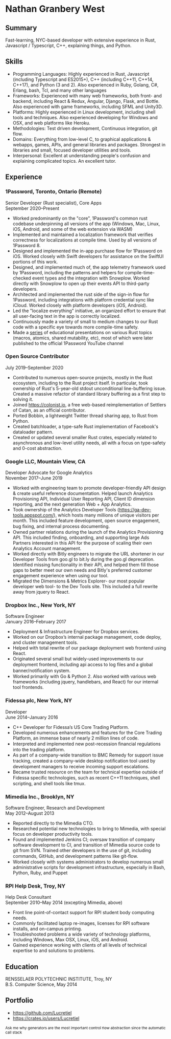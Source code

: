# Nathan Granbery West

## Summary

Fast-learning, NYC-based developer with extensive experience in Rust, Javascript / Typescript, C++, explaining things, and Python.

## Skills

- Programming Languages: Highly experienced in Rust, Javascript (including Typescript and ES2015+), C++ (including C++11, C++14, C++17), and Python (3 and 2). Also experienced in Ruby, Golang, C#, Erlang, bash, Tcl, and many other languages
- Frameworks: Experienced with many web frameworks, both front- and backend, including React & Redux, Angular, Django, Flask, and Bottle. Also experienced with game frameworks, including SFML and Unity3D.
- Platforms: Highly experienced in Linux development, including shell tools and techniques. Also experienced developing for Windows and OSX, and web platforms like Heroku.
- Methodologies: Test driven development, Continuous integration, git flow.
- Domains: Everything from low-level C, to graphical applications & webapps, games, APIs, and general libraries and packages. Strongest in libraries and small, focused developer utilities and tools.
- Interpersonal: Excellent at understanding people's confusion and explaining complicated topics. An excellent tutor.

## Experience

### 1Password, Toronto, Ontario (Remote)

Senior Developer (Rust specialist), Core Apps<br/>
September 2020–Present

- Worked predominantly on the "core", 1Password's common rust codebase underpinning all versions of the app (Windows, Mac, Linux, iOS, Android, and some of the web extension via WASM)
- Implemented and maintained a localization framework that verifies correctness for localizations at compile time. Used by all versions of 1Password 8.
- Designed and implemented the in-app purchase flow for 1Password on iOS. Worked closely with Swift developers for assistance on the SwiftUI portions of this work.
- Designed, and implemented much of, the app telemetry framework used by 1Password, including the patterns and helpers for compile-time-checked event types and the integration with Snowplow. Worked directly with Snowplow to open up their events API to third-party developers.
- Architected and implemented the rust side of the sign-in flow for 1Password, including integrations with platform credential sync like iCloud. Worked closely with platform developers (iOS, Android).
- Led the "localize everything" initiative, an organized effort to ensure that all user-facing text in the app is correctly localized.
- Continuously made a variety of small to medium changes to our Rust code with a specific eye towards more compile-time safety.
- Made a [series](https://www.youtube.com/playlist?list=PL3BITueGyOqzdMMQlJexd5Eqdx1ZhsVlo) of educational presentations on various Rust topics (macros, atomics, shared mutability, etc), most of which were later published to the official 1Password YouTube channel

### Open Source Contributor

July 2019–September 2020

- Contributed to numerous open-source projects, mostly in the Rust ecosystem, including to the Rust project itself. In particular, took ownership of Rust's 5-year-old stdout unconditional line-buffering issue. Created a massive refactor of standard library buffering as a first step to solving it.
- Joined <https://colonist.io>, a free web-based reimplementation of Settlers of Catan, as an official contributor.
- Ported Bobbin, a lightweight Twitter thread sharing app, to Rust from Python.
- Created batchloader, a type-safe Rust implementation of Facebook's dataloader pattern.
- Created or updated several smaller Rust crates, especially related to asynchronous and low-level utility needs, all with a focus on type-safety and 0-cost abstraction.

### Google LLC, Mountain View, CA

Developer Advocate for Google Analytics<br />
November 2017–June 2019

- Worked with engineering team to promote developer-friendly API design & create useful reference documentation. Helped launch Analytics Provisioning API, Individual User Reporting API, Client ID dimension reporting, and the next generation Web + App Analytics.
- Took ownership of the Analytics Developer Tools (<https://ga-dev-tools.appspot.com/>), which hosts many millions of unique visitors per month. This included feature development, open source engagement, bug ﬁxing, and internal process documenting.
- Owned partner relations during the launch of the Analytics Provisioning API. This included finding, onboarding, and supporting large Ads Partners interested in this API for the purpose of scaling their own Analytics Account management.
- Worked directly with Bitly engineers to migrate the URL shortener in our Developer Tools from goo.gl to bit.ly during the goo.gl deprecation. Identified missing functionality in their API, and helped them fill those gaps to better meet our own needs and Bitly's preferred customer engagement experience when using our tool.
- Migrated the Dimensions & Metrics Explorer- our most popular developer web tool- to the Dev Tools site. This included a full rewrite away from jquery to React.

### Dropbox Inc., New York, NY

Software Engineer<br />
January 2016–February 2017

- Deployment & Infrastructure Engineer for Dropbox services.
- Worked on our Dropbox’s internal package management, code deploy, and cluster management tools.
- Helped with total rewrite of our package deployment web frontend using React.
- Originated several small but widely-used improvements to our deployment frontend, including api access to log ﬁles and a global banner/notiﬁcation system.
- Worked primarily with Go & Python 2. Also worked with various web frameworks (including jquery, handlebars, and React) for our internal tool frontends.

### Fidessa plc, New York, NY

Developer<br />
June 2014–January 2016

- C++ Developer for Fidessa’s US Core Trading Platform.
- Developed numerous enhancements and features for the Core Trading Platform, an immense base of nearly 2 million lines of code.
- Interpreted and implemented new post-recession ﬁnancial regulations into the trading platform.
- As part of a company-wide transition to BMC Remedy for support issue tracking, created a company-wide desktop notiﬁcation tool used by development managers to receive incoming support escalations.
- Became trusted resource on the team for technical expertise outside of Fidessa speciﬁc technologies, such as recent C++11 techniques, shell scripting, and shell tools like tmux.

### Mimedia Inc., Brooklyn, NY

Software Engineer, Research and Development<br />
May 2012–August 2013

- Reported directly to the Mimedia CTO.
- Researched potential new technologies to bring to Mimedia, with special focus on developer productivity tools.
- Found and implemented Jenkins CI; oversaw transition of company software development to CI, and transition of Mimedia source code to git from SVN. Trained other developers in the use of git, including commands, GitHub, and development patterns like git-ﬂow.
- Worked closely with systems administrators to develop numerous small administrative scripts for development infrastructure, especially in Bash, Python, Ruby, and Puppet

### RPI Help Desk, Troy, NY

Help Desk Consultant<br />
September 2010–May 2014 (excepting Mimedia, above)

- Front line point-of-contact support for RPI student body computing needs.
- Commonly facilitated laptop re-images, licenses for RPI software installs, and on-campus printing.
- Troubleshooted problems a wide variety of technology platforms, including Windows, Max OSX, Linux, iOS, and Android.
- Gained experience working with clients of all levels of technical expertise to and solutions to problems.

## Education

RENSSELAER POLYTECHNIC INSTITUTE, Troy, NY<br />
B.S. Computer Science, May 2014

## Portfolio

- <https://github.com/Lucretiel>
- <https://crates.io/users/Lucretiel>

<sub>Ask me why generators are the most important control ﬂow abstraction since the automatic call stack</sub>
